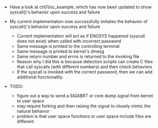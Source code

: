 * Have a look at ch01/sc\_example, which has now been updated to show syscall()'s behavior upon success and failure
* My current implementation now successfully imitates the behavior of syscall()'s behavior upon success and failure
    * Current implementation will act as if ENOSYS happened (syscall does not exist) when called with incorrect password
    * Same message is printed to the controlling terminal
    * Same message is printed to kernel's dmesg
    * Same return number and errno is returned to the invoking file
    * Reason why I did this is because detection scripts can create C files that call syscalls (with different numbers) and then check behaviors
    * If the syscall is invoked with the correct password, then we can add additional functionality.

* TODO:
    * figure out a way to send a SIGABRT or core dump signal from kernel to user space
    * may require forking and then raising the signal to closely mimic the natural behavior
    * problem is that user space functions or user space include files are different

